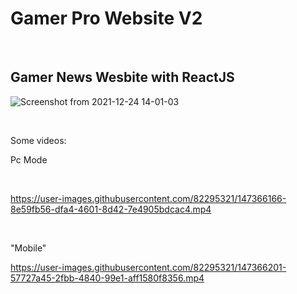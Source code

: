 # Gamer Pro Website V2

<br/>

## Gamer News Wesbite with ReactJS

![Screenshot from 2021-12-24 14-01-03](https://user-images.githubusercontent.com/82295321/147366069-3bc92226-987e-4d92-b0b6-917a8799f852.png)


 <br>

  <p> Some videos: </p>

  <p> Pc Mode </p>
  <br>


  https://user-images.githubusercontent.com/82295321/147366166-8e59fb56-dfa4-4601-8d42-7e4905bdcac4.mp4

  <br>


  <p> "Mobile" </p>

https://user-images.githubusercontent.com/82295321/147366201-57727a45-2fbb-4840-99e1-aff1580f8356.mp4








